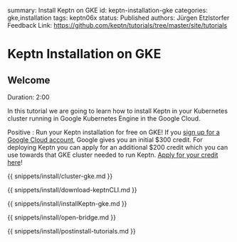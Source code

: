 summary: Install Keptn on GKE
id: keptn-installation-gke
categories: gke,installation
tags: keptn06x
status: Published 
authors: Jürgen Etzlstorfer
Feedback Link: https://github.com/keptn/tutorials/tree/master/site/tutorials


# Keptn Installation on GKE

## Welcome
Duration: 2:00

In this tutorial we are going to learn how to install Keptn in your Kubernetes cluster running in Google Kubernetes Engine in the Google Cloud.

Positive
: Run your Keptn installation for free on GKE! If you [sign up for a Google Cloud account](https://console.cloud.google.com/getting-started), Google gives you an initial $300 credit. For deploying Keptn you can apply for an additional $200 credit which you can use towards that GKE cluster needed to run Keptn. [Apply for your credit here](https://bit.ly/keptngkecredit)!

{{ snippets/install/cluster-gke.md }}

{{ snippets/install/download-keptnCLI.md }}

{{ snippets/install/installKeptn-gke.md }}

{{ snippets/install/open-bridge.md }}

{{ snippets/install/postinstall-tutorials.md }}
